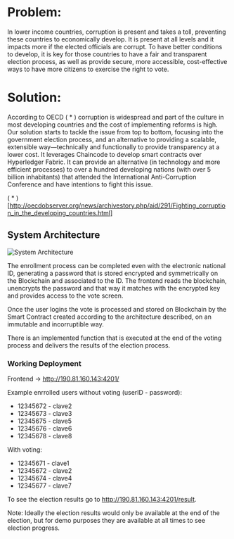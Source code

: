 

# Problem:
In lower income countries, corruption is present and takes a toll, preventing these countries to economically develop. It is present at all levels and it impacts more if the elected officials are corrupt. To have better conditions to develop, it is key for those countries to have a fair and transparent election process, as well as provide secure, more accessible, cost-effective ways to have more citizens to exercise the right to vote.

# Solution:
According to OECD ( * ) corruption is widespread and part of the culture in most developing countries and the cost of implementing reforms is high. Our solution starts to tackle the issue from top to bottom, focusing into the government election process, and an alternative to providing a scalable, extensible way—technically and functionally to provide transparency at a lower cost. It leverages Chaincode to develop smart contracts over Hyperledger Fabric. It can provide an alternative (in technology and more efficient processes) to over a hundred developing nations (with over 5 billion inhabitants) that attended the International Anti-Corruption Conference and have intentions to fight this issue.

( * ) [http://oecdobserver.org/news/archivestory.php/aid/291/Fighting_corruption_in_the_developing_countries.html]

## System Architecture
![System Architecture](https://github.com/magiadigital/hackathon-mit/raw/master/readimg/diagramaComponentes.png)

The enrollment process can be completed even with the electronic national ID, generating a password that is stored encrypted and symmetrically on the Blockchain and associated to the ID. The frontend reads the blockchain, unencrypts the password and that way it matches with the encrypted key and provides access to the vote screen.

Once the user logins the vote is processed and stored on Blockchain by the Smart Contract created according to the architecture described, on an immutable and incorruptible way.

There is an implemented function that is executed at the end of the voting process and delivers the results of the election process.

### Working Deployment
Frontend -> http://190.81.160.143:4201/

Example enrrolled users without voting (userID - password):
* 12345672 - clave2
* 12345673 - clave3
* 12345675 - clave5
* 12345676 - clave6
* 12345678 - clave8

With voting:
* 12345671 - clave1
* 12345672 - clave2
* 12345674 - clave4
* 12345677 - clave7

To see the election results go to http://190.81.160.143:4201/result.

Note: Ideally the election results would only be available at the end of the election, but for demo purposes they are available at all times to see election progress.
